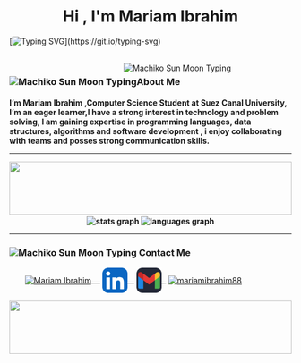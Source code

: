 <h1 align="center"> <!-- <img src="https://raw.githubusercontent.com/MartinHeinz/MartinHeinz/master/wave.gif" width="25px"> --> Hi , I'm Mariam Ibrahim </h1>

[![Typing SVG](https://readme-typing-svg.herokuapp.com?size=18&color=FF69B4&lines=Computer+Science+student;)](https://git.io/typing-svg)

<br/>


<img align="right" width="300" src="https://media.tenor.com/m1RhIkr2usoAAAAi/machiko-sun.gif" alt="Machiko Sun Moon Typing">



<h3><img  width="50" src="https://media.tenor.com/Ry6iWcvWdrYAAAAi/excited.gif" alt="Machiko Sun Moon Typing">About Me</h3> 
<h4>I’m Mariam Ibrahim ,Computer Science Student at Suez Canal University, I’m an eager learner,I have a strong interest in technology and problem solving, I am gaining expertise in programming languages, data structures, algorithms and software development , i enjoy collaborating with teams and posses strong communication skills.
<hr> 
	
<!-- 📫 How to reach me :    [![Gmail](https://img.shields.io/badge/-Gmail-c14438?Gmail&logoColor=white&link=mailto:mariamibrahimmi4142726@gmail.com)](mailto:mariamibrahimmi4142726@gmail.com) -->



	




<!--
<h3 align="left"> 🛠 Languages and Tools:</h3>
<p align="left"> <a href="https://www.cprogramming.com/" target="_blank" rel="noreferrer"> <img src="https://raw.githubusercontent.com/devicons/devicon/master/icons/c/c-original.svg" alt="c" width="40" height="40"/> </a> <a href="https://www.w3schools.com/cpp/" target="_blank" rel="noreferrer"> <img src="https://raw.githubusercontent.com/devicons/devicon/master/icons/cplusplus/cplusplus-original.svg" alt="cplusplus" width="40" height="40"/> </a>  <a href="https://dart.dev" target="_blank" rel="noreferrer"> <img src="https://www.vectorlogo.zone/logos/dartlang/dartlang-icon.svg" alt="dart" width="40" height="40"/> </a> <a href="https://www.figma.com/" target="_blank" rel="noreferrer"> <img src="https://www.vectorlogo.zone/logos/figma/figma-icon.svg" alt="figma" width="40" height="40"/> </a> <a href="https://flutter.dev" target="_blank" rel="noreferrer"> <img src="https://www.vectorlogo.zone/logos/flutterio/flutterio-icon.svg" alt="flutter" width="40" height="40"/> </a> <a href="https://www.w3.org/html/" target="_blank" rel="noreferrer"> <img src="https://raw.githubusercontent.com/devicons/devicon/master/icons/html5/html5-original-wordmark.svg" alt="html5" width="40" height="40"/> </a> <a href="https://www.java.com" target="_blank" rel="noreferrer"> <img src="https://raw.githubusercontent.com/devicons/devicon/master/icons/java/java-original.svg" alt="java" width="40" height="40"/> </a> <a href="https://www.python.org" target="_blank" rel="noreferrer"> <img src="https://raw.githubusercontent.com/devicons/devicon/master/icons/python/python-original.svg" alt="python" width="40" height="40"/> </a>  
<a href="https://user-images.githubusercontent.com/25181517/192108372-f71d70ac-7ae6-4c0d-8395-51d8870c2ef0.png" target="_blank" rel="noreferrer"> <img src="https://user-images.githubusercontent.com/25181517/192108372-f71d70ac-7ae6-4c0d-8395-51d8870c2ef0.png" alt="c" width="40" height="40"/> </a>
<a href="https://user-images.githubusercontent.com/25181517/192108895-20dc3343-43e3-4a54-a90e-13a4abbc57b9.png" target="_blank" rel="noreferrer"> <img src="https://user-images.githubusercontent.com/25181517/192108895-20dc3343-43e3-4a54-a90e-13a4abbc57b9.png" alt="c" width="40" height="40"/> </a>
<a href="https://user-images.githubusercontent.com/25181517/192108891-d86b6220-e232-423a-bf5f-90903e6887c3.png" target="_blank" rel="noreferrer"> <img src="https://user-images.githubusercontent.com/25181517/192108891-d86b6220-e232-423a-bf5f-90903e6887c3.png" alt="c" width="40" height="40"/> </a>
<a href="https://user-images.githubusercontent.com/25181517/192108374-8da61ba1-99ec-41d7-80b8-fb2f7c0a4948.png" target="_blank" rel="noreferrer"> <img src="https://user-images.githubusercontent.com/25181517/192108374-8da61ba1-99ec-41d7-80b8-fb2f7c0a4948.png" alt="c" width="40" height="40"/> </a>	
<a href="https://user-images.githubusercontent.com/25181517/185062810-7ee0c3d2-17f2-4a98-9d8a-a9576947692b.png" target="_blank" rel="noreferrer"> <img src="https://user-images.githubusercontent.com/25181517/185062810-7ee0c3d2-17f2-4a98-9d8a-a9576947692b.png" alt="c" width="40" height="40"/> </a>

-->



</p>
 
 <img src="https://github.com/Govindv7555/Govindv7555/blob/main/49e76e0596857673c5c80c85b84394c1.gif" width=100% height=95px>


<div align="center">
  <img src="https://github-readme-stats.vercel.app/api?username=Mariamibrahim88&hide_title=false&hide_rank=false&show_icons=true&include_all_commits=true&count_private=true&disable_animations=false&theme=dracula&locale=en&hide_border=false" height="150" alt="stats graph"  />
  <img src="https://github-readme-stats.vercel.app/api/top-langs?username=Mariamibrahim88&locale=en&hide_title=false&layout=compact&card_width=320&langs_count=5&theme=dracula&hide_border=false" height="150" alt="languages graph"  />
</div>

<hr>

<h3><img width="50" src="https://media.tenor.com/LTqqoUuQqaUAAAAi/tkthao219-quby.gif" alt="Machiko Sun Moon Typing"> Contact Me</h3>


<p align="left">
&nbsp;&nbsp;&nbsp;
&nbsp;&nbsp;&nbsp;<a href="https://www.facebook.com/profile.php?id=100010146062292&mibextid=LQQJ4d" target="blank"><img align="center" src="https://raw.githubusercontent.com/rahuldkjain/github-profile-readme-generator/master/src/images/icons/Social/facebook.svg" alt="Mariam Ibrahim" width="40" height="40"/>
&nbsp;&nbsp;&nbsp;</a>		
<a href="http://linkedin.com/in/mariam-ibrahim-642892251" target="blank"><img align="center" src="https://raw.githubusercontent.com/tandpfun/skill-icons/65dea6c4eaca7da319e552c09f4cf5a9a8dab2c8/icons/LinkedIn.svg" alt="mariam-ibrahim"  width="45" height="45" />&nbsp;&nbsp;&nbsp;</a>
<a href="mailto:mariamibrahimmi4142726@gmail.com"><img align="center" src="https://raw.githubusercontent.com/tandpfun/skill-icons/65dea6c4eaca7da319e552c09f4cf5a9a8dab2c8/icons/Gmail-Dark.svg" alt="Gmail" height="45" width="45" />  &nbsp;</a> 
<!-- 	<a href="https://skillicons.dev">
    <img src="https://skillicons.dev/icons?i=git,kubernetes,docker,c,vim" />
  </a> -->
<a href="https://codeforces.com/profile/mariamibrahim88" target="blank"><img align="center" src="https://raw.githubusercontent.com/rahuldkjain/github-profile-readme-generator/master/src/images/icons/Social/codeforces.svg" alt="mariamibrahim88" width="50" height="50" /> </a>




	

</p>





<!-- ### 🔗 Links
[![FaceBook](https://img.shields.io/badge/FaceBook-385490?style=for-the-badge&logo=FaceBook&logoColor=white)](https://www.facebook.com/DevAmr74/)
[![linkedin](https://img.shields.io/badge/linkedin-0a66c2?style=for-the-badge&logo=linkedin&logoColor=white)](http://linkedin.com/in/mariam-ibrahim-642892251)
<a href="mailto:mariamibrahimmi4142726@gmail.com><img  src="https://img.shields.io/badge/Gmail-D14836?style=for-the-badge&logo=gmail&logoColor=white"></a> -->

 <img src="https://github.com/Govindv7555/Govindv7555/blob/main/49e76e0596857673c5c80c85b84394c1.gif" width=100% height=95px>




 

###







###

<!-- ### Stats

[![Top Langs](https://github-readme-stats.vercel.app/api/top-langs/?username=
Mariamibrahim88
&layout=compact)](https://github.com/anuraghazra/github-readme-stats)

---

<br/>

